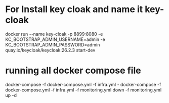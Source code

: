 # For Install key cloak and name it key-cloak
docker run --name key-cloak -p 8899:8080 -e KC_BOOTSTRAP_ADMIN_USERNAME=admin -e KC_BOOTSTRAP_ADMIN_PASSWORD=admin quay.io/keycloak/keycloak:26.2.3 start-dev

# running all docker compose file 
docker-compose -f docker-compose.yml -f infra.yml - docker-compose -f docker-compose.yml -f infra.yml -f monitoring.yml down -f monitoring.yml up -d